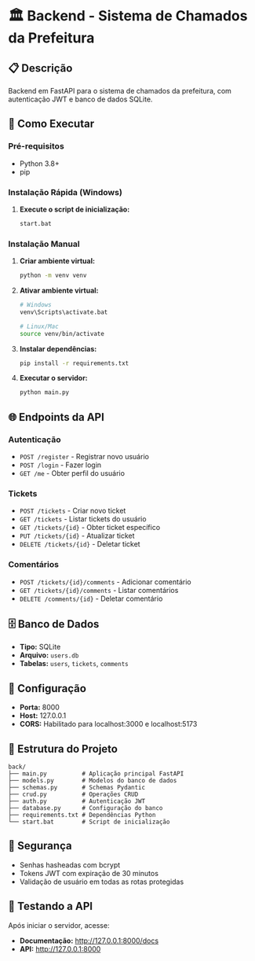 # 🏛️ Backend - Sistema de Chamados da Prefeitura

## 📋 Descrição
Backend em FastAPI para o sistema de chamados da prefeitura, com autenticação JWT e banco de dados SQLite.

## 🚀 Como Executar

### Pré-requisitos
- Python 3.8+
- pip

### Instalação Rápida (Windows)
1. **Execute o script de inicialização:**
   ```bash
   start.bat
   ```

### Instalação Manual
1. **Criar ambiente virtual:**
   ```bash
   python -m venv venv
   ```

2. **Ativar ambiente virtual:**
   ```bash
   # Windows
   venv\Scripts\activate.bat
   
   # Linux/Mac
   source venv/bin/activate
   ```

3. **Instalar dependências:**
   ```bash
   pip install -r requirements.txt
   ```

4. **Executar o servidor:**
   ```bash
   python main.py
   ```

## 🌐 Endpoints da API

### Autenticação
- `POST /register` - Registrar novo usuário
- `POST /login` - Fazer login
- `GET /me` - Obter perfil do usuário

### Tickets
- `POST /tickets` - Criar novo ticket
- `GET /tickets` - Listar tickets do usuário
- `GET /tickets/{id}` - Obter ticket específico
- `PUT /tickets/{id}` - Atualizar ticket
- `DELETE /tickets/{id}` - Deletar ticket

### Comentários
- `POST /tickets/{id}/comments` - Adicionar comentário
- `GET /tickets/{id}/comments` - Listar comentários
- `DELETE /comments/{id}` - Deletar comentário

## 🗄️ Banco de Dados
- **Tipo:** SQLite
- **Arquivo:** `users.db`
- **Tabelas:** `users`, `tickets`, `comments`

## 🔧 Configuração
- **Porta:** 8000
- **Host:** 127.0.0.1
- **CORS:** Habilitado para localhost:3000 e localhost:5173

## 📝 Estrutura do Projeto
```
back/
├── main.py          # Aplicação principal FastAPI
├── models.py        # Modelos do banco de dados
├── schemas.py       # Schemas Pydantic
├── crud.py          # Operações CRUD
├── auth.py          # Autenticação JWT
├── database.py      # Configuração do banco
├── requirements.txt # Dependências Python
└── start.bat        # Script de inicialização
```

## 🔐 Segurança
- Senhas hasheadas com bcrypt
- Tokens JWT com expiração de 30 minutos
- Validação de usuário em todas as rotas protegidas

## 🧪 Testando a API
Após iniciar o servidor, acesse:
- **Documentação:** http://127.0.0.1:8000/docs
- **API:** http://127.0.0.1:8000
